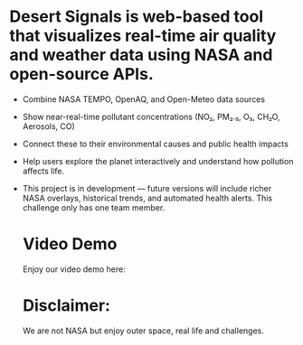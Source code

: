 # Desert Signals is web-based tool that visualizes real-time air quality and weather data using NASA and open-source APIs.

- Combine NASA TEMPO, OpenAQ, and Open-Meteo data sources

- Show near-real-time pollutant concentrations (NO₂, PM₂.₅, O₃, CH₂O, Aerosols, CO)

- Connect these to their environmental causes and public health impacts

- Help users explore the planet interactively and understand how pollution affects life.

- This project is in development — future versions will include richer NASA overlays, historical trends, and automated health alerts. This challenge only has one team member.

  # Video Demo
  Enjoy our video demo here:

  # Disclaimer:
  We are not NASA but enjoy outer space, real life and challenges. 
